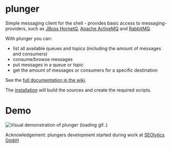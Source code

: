 plunger
=======

Simple messaging client for the shell - provides basic access to messaging-providers, such as [JBoss HornetQ](http://www.jboss.org/hornetq), [Apache ActiveMQ](http://activemq.apache.org) and [RabbitMQ](https://www.rabbitmq.com/).

With plunger you can:
- list all available queues and topics (including the amount of messages and consumers)
- consume/browse messages
- put messages in a queue or topic
- get the amount of messages or consumers for a specific destination


See the [full documentation in the wiki](https://github.com/galan/plunger/wiki).

The [installation](https://github.com/galan/plunger/wiki/Building-plunger) will build the sources and create the required scripts.

Demo
====
![Visual demonstration of plunger (loading gif..)](https://github.com/galan/plunger/raw/master/plunger-support/tty-plunger.gif)

Acknowledgement: plungers development started during work at [SEOlytics GmbH](http://www.seolytics.com)

